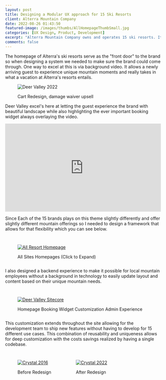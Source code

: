 ```yaml
---
layout: post
title: Designing a Modular UX approach for 15 Ski Resorts
client: Alterra Mountain Company
date: 2022-08-26 01:43:50
featured-image: /images/thumbs/AllHomepageThumbSmall.jpg
categories: [UX Design, Product, Development]
excerpt: "Alterra Mountain Company owns and operates 15 ski resorts. It is Alterra's goal to allow them to be unique and free to market their brand as they see fit. My task was to design a system and CMS to allow for flexibility while allowing reuse of products."
comments: false
---
```


The homepage of Alterra's ski resorts serve as the "front door" to the brand so when designing a system we needed to make sure the brand could come through. One way to excel at this is via background video. It allows a newly arriving guest to experience unique mountain moments and really takes in what a vacation at Alterra's resorts entails.

<figure>
  <p><img src="/images/DeerValleyHomepage2022.png" alt="Deer Valley 2022"></p>
  <figcaption>Cart Redesign, damage waiver upsell</figcaption>
</figure>

Deer Valley excel's here at letting the guest experience the brand with beautiful landscape while also highlighting the ever important booking widget always overlaying the video.

<div style="padding:56.25% 0 0 0;position:relative;"><iframe src="https://player.vimeo.com/video/714238091?h=8641c30312&amp;badge=0&amp;autopause=0&amp;player_id=0&amp;app_id=58479&muted=1" frameborder="0" allow="autoplay; fullscreen; picture-in-picture" allowfullscreen style="position:absolute;top:0;left:0;width:100%;height:100%;" title="Summer Your Way at Deer Valley"></iframe></div><script src="https://player.vimeo.com/api/player.js"></script>

Since Each of the 15 brands plays on this theme slightly differently and offer slightly different mountain offerings so I needed to design a framework that allows for that flexibility which you can see below.

<div style="display:flex">
<figure>
  <a href="#img1"><p><img src="/images/AllResortList.jpg" alt="All Resort Homepage"></p></a>
  <figcaption>All Sites Homepages (Click to Expand)</figcaption>
</figure>
</div>
<a href="#" class="lightbox" id="img1">
  <span style="background-image: url('/images/AllResortList.jpg')"></span>
</a>

I also designed a backend experience to make it possible for local mountain employees without a background in technology to easily update layout and content based on their unique mountain needs.

<div style="display:flex">
<figure>
  <a href="#img1"><p><img src="/images/DVHomeAdmin.png" alt="Deer Valley Sitecore"></p></a>
  <figcaption>Homepage Booking Widget Customization Admin Experience</figcaption>
</figure>
</div>

This customization extends throughout the site allowing for the development team to ship new features without having to develop for 15 different use cases. This combination of reusability and uniqueness allows for deep customization with the costs savings realized by having a single codebase.

<div style="display:flex">
<figure>
  <a href="#img1"><p><img src="/images/Crystal2018.jpg" alt="Crystal 2016"></p></a>
  <figcaption>Before Redesign</figcaption>
</figure>
<figure>
  <a href="#img2"><p><img src="/images/Crystal2022.jpg" alt="Crystal 2022"></p></a>
  <figcaption>After Redesign</figcaption>
</figure>

</div>

<a href="#" class="lightbox" id="img1">
  <span style="background-image: url('/images/Crystal2018.jpg')"></span>
</a>
<a href="#" class="lightbox" id="img2">
  <span style="background-image: url('/images/Crystal2022.jpg')"></span>
</a>
